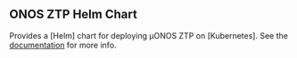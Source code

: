 ## ONOS ZTP Helm Chart

Provides a [Helm] chart for deploying µONOS ZTP on [Kubernetes]. See the
[documentation](https://docs.onosproject.org/onos-ztp/docs/deployment/) for more info.
